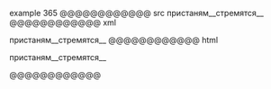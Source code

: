 example 365
@@@@@@@@@@@@ src
пристаням__стремятся__
@@@@@@@@@@@@ xml
<?xml version="1.0" encoding="UTF-8"?>
<!DOCTYPE document SYSTEM "CommonMark.dtd">
<document xmlns="http://commonmark.org/xml/1.0">
  <paragraph>
    <text>пристаням__стремятся__</text>
  </paragraph>
</document>
@@@@@@@@@@@@ html
<p>пристаням__стремятся__</p>
@@@@@@@@@@@@
